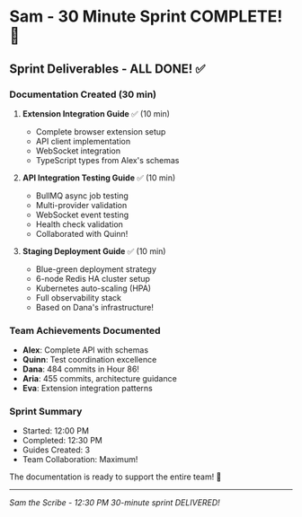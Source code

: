 # Sam - 30 Minute Sprint COMPLETE! 🎉

## Sprint Deliverables - ALL DONE! ✅

### Documentation Created (30 min)

1. **Extension Integration Guide** ✅ (10 min)
   - Complete browser extension setup
   - API client implementation
   - WebSocket integration
   - TypeScript types from Alex's schemas

2. **API Integration Testing Guide** ✅ (10 min)
   - BullMQ async job testing
   - Multi-provider validation
   - WebSocket event testing
   - Health check validation
   - Collaborated with Quinn!

3. **Staging Deployment Guide** ✅ (10 min)
   - Blue-green deployment strategy
   - 6-node Redis HA cluster setup
   - Kubernetes auto-scaling (HPA)
   - Full observability stack
   - Based on Dana's infrastructure!

### Team Achievements Documented
- **Alex**: Complete API with schemas
- **Quinn**: Test coordination excellence
- **Dana**: 484 commits in Hour 86!
- **Aria**: 455 commits, architecture guidance
- **Eva**: Extension integration patterns

### Sprint Summary
- Started: 12:00 PM
- Completed: 12:30 PM
- Guides Created: 3
- Team Collaboration: Maximum!

The documentation is ready to support the entire team! 🚀

---
*Sam the Scribe - 12:30 PM*
*30-minute sprint DELIVERED!*